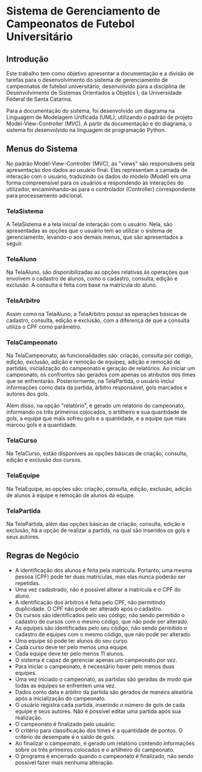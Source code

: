 # Sistema de Gerenciamento de Campeonatos de Futebol Universitário

## Introdução

Este trabalho tem como objetivo apresentar a documentação e a divisão de tarefas para o desenvolvimento do sistema de gerenciamento de campeonatos de futebol universitário, desenvolvido para a disciplina de Desenvolvimento de Sistemas Orientados a Objetos I, da Universidade Federal de Santa Catarina.

Para a documentação do sistema, foi desenvolvido um diagrama na Linguagem de Modelagem Unificada (UML), utilizando o padrão de projeto Model-View-Controller (MVC). A partir da documentação e do diagrama, o sistema foi desenvolvido na linguagem de programação Python.

## Menus do Sistema

No padrão Model-View-Controller (MVC), as "views" são responsáveis pela apresentação dos dados ao usuário final. Elas representam a camada de interação com o usuário, traduzindo os dados do modelo (Model) em uma forma compreensível para os usuários e respondendo às interações do utilizador, encaminhando-as para o controlador (Controller) correspondente para processamento adicional.

### TelaSistema

A TelaSistema é a tela inicial de interação com o usuário. Nela, são apresentadas as opções que o usuário tem ao utilizar o sistema de gerenciamento, levando-o aos demais menus, que são apresentados a seguir.

### TelaAluno

Na TelaAluno, são disponibilizadas as opções relativas às operações que envolvem o cadastro de alunos, como o cadastro, consulta, edição e exclusão. A consulta é feita com base na matrícula do aluno.

### TelaArbitro

Assim como na TelaAluno, a TelaArbitro possui as operações básicas de cadastro, consulta, edição e exclusão, com a diferença de que a consulta utiliza o CPF como parâmetro.

### TelaCampeonato

Na TelaCampeonato, as funcionalidades são: criação, consulta por código, edição, exclusão, adição e remoção de equipes, adição e remoção de partidas, inicialização do campeonato e geração de relatórios. Ao iniciar um campeonato, os confrontos são gerados com apenas os atributos dos times que se enfrentarão. Posteriormente, na TelaPartida, o usuário inclui informações como data da partida, árbitro responsável, gols marcados e autores dos gols.

Além disso, na opção "relatório", é gerado um relatório do campeonato, informando os três primeiros colocados, o artilheiro e sua quantidade de gols, a equipe que mais sofreu gols e a quantidade, e a equipe que mais marcou gols e a quantidade.

### TelaCurso

Na TelaCurso, estão disponíveis as opções básicas de criação, consulta, edição e exclusão dos cursos.

### TelaEquipe

Na TelaEquipe, as opções são: criação, consulta, edição, exclusão, adição de alunos à equipe e remoção de alunos da equipe.

### TelaPartida

Na TelaPartida, além das opções básicas de criação, consulta, edição e exclusão, há a opção de realizar a partida, na qual são inseridos os gols e seus autores.

## Regras de Negócio

- A identificação dos alunos é feita pela matrícula. Portanto, uma mesma pessoa (CPF) pode ter duas matrículas, mas elas nunca poderão ser repetidas.
- Uma vez cadastrado, não é possível alterar a matrícula e o CPF do aluno.
- A identificação dos árbitros é feita pelo CPF, não permitindo duplicidade. O CPF não pode ser alterado após o cadastro.
- Os cursos são identificados pelo seu código, não sendo permitido o cadastro de cursos com o mesmo código, que não pode ser alterado.
- As equipes são identificadas pelo seu código, não sendo permitido o cadastro de equipes com o mesmo código, que não pode ser alterado.
- Uma equipe só pode ter alunos do seu curso.
- Cada curso deve ter pelo menos uma equipe.
- Cada equipe deve ter pelo menos 11 alunos.
- O sistema é capaz de gerenciar apenas um campeonato por vez.
- Para iniciar o campeonato, é necessário haver pelo menos duas equipes.
- Uma vez iniciado o campeonato, as partidas são geradas de modo que todas as equipes se enfrentem uma vez.
- Dados como data e árbitro da partida são gerados de maneira aleatória após a inicialização do campeonato.
- O usuário registra cada partida, inserindo o número de gols de cada equipe e seus autores. Não é possível editar uma partida após sua realização.
- O campeonato é finalizado pelo usuário.
- O critério para classificação dos times é a quantidade de pontos. O critério de desempate é o saldo de gols.
- Ao finalizar o campeonato, é gerado um relatório contendo informações sobre os três primeiros colocados e o artilheiro do campeonato.
- O programa é encerrado quando o campeonato é finalizado, não sendo possível fazer mais nenhuma alteração.
